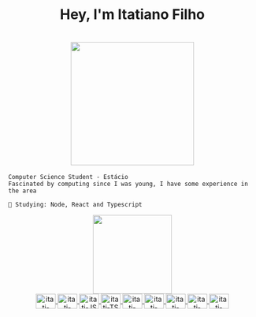 <h1 align="center" > Hey, I'm Itatiano Filho<h1>
<h3 align="center"><img height="250" src="https://media.tenor.com/YUzRkMOL-3EAAAAC/programming-computer-frog.gif"/></h3>
  
```
Computer Science Student - Estácio
Fascinated by computing since I was young, I have some experience in the area

🔭 Studying: Node, React and Typescript
```
  
<div align="center">
  <a href="https://github.com/itatiN">
  <img height="160em" src="https://github-readme-stats.vercel.app/api?username=itatiN />
  <img height="160em" src="https://github-readme-stats.vercel.app/api/top-langs/?username=itatiN&layout=compact&langs_count=6"/>
</div>

<div style="display: inline_block" align="center">
  <img align="center" alt="itati-react" height="30" width="40" src="https://cdn.jsdelivr.net/gh/devicons/devicon/icons/react/react-original.svg">
  <img align="center" alt="itati-SCSS" height="30" width="40" src="https://cdn.jsdelivr.net/gh/devicons/devicon/icons/sass/sass-original.svg">
  <img align="center" alt="itati-JS" height="30" width="40" src="https://cdn.jsdelivr.net/gh/devicons/devicon/icons/javascript/javascript-original.svg">
  <img align="center" alt="itati-TS" height="30" width="40" src="https://cdn.jsdelivr.net/gh/devicons/devicon/icons/typescript/typescript-original.svg">
  <img align="center" alt="itati-node" height="30" width="40" src="https://cdn.jsdelivr.net/gh/devicons/devicon/icons/nodejs/nodejs-original.svg">
  <img align="center" alt="itati-spring" height="30" width="40" src="https://cdn.jsdelivr.net/gh/devicons/devicon/icons/spring/spring-original.svg">
  <img align="center" alt="itati-java" height="30" width="40" src="https://cdn.jsdelivr.net/gh/devicons/devicon/icons/java/java-original.svg">
  <img align="center" alt="itati-python" height="30" width="40" src="https://cdn.jsdelivr.net/gh/devicons/devicon/icons/python/python-original.svg">   
  <img align="center" alt="itati-mysql" height="30" width="40" src="https://cdn.jsdelivr.net/gh/devicons/devicon/icons/mysql/mysql-original.svg">   
</div>

 
 
